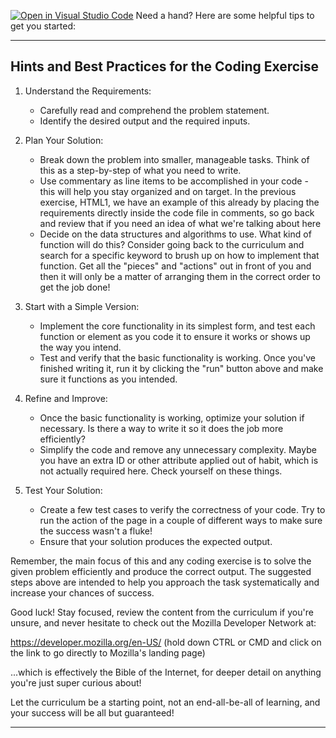 [![Open in Visual Studio Code](https://classroom.github.com/assets/open-in-vscode-718a45dd9cf7e7f842a935f5ebbe5719a5e09af4491e668f4dbf3b35d5cca122.svg)](https://classroom.github.com/online_ide?assignment_repo_id=15243009&assignment_repo_type=AssignmentRepo)
Need a hand? Here are some helpful tips to get you started:

---------------------------------------------------
Hints and Best Practices for the Coding Exercise
---------------------------------------------------

1. Understand the Requirements:
   - Carefully read and comprehend the problem statement.
   - Identify the desired output and the required inputs.

2. Plan Your Solution:
   - Break down the problem into smaller, manageable tasks. Think of this
     as a step-by-step of what you need to write.
   - Use commentary as line items to be accomplished in your code - this will help you
     stay organized and on target. In the previous exercise, HTML1, we have an example of
     this already by placing the requirements directly inside the code file in comments,
     so go back and review that if you need an idea of what we're talking about here
   - Decide on the data structures and algorithms to use. What kind of function will do this?
     Consider going back to the curriculum and search for a specific keyword to brush up on
     how to implement that function. Get all the "pieces" and "actions" out in front of you
     and then it will only be a matter of arranging them in the correct order to get the
     job done!

3. Start with a Simple Version:
   - Implement the core functionality in its simplest form, and test each function or element
     as you code it to ensure it works or shows up the way you intend.
   - Test and verify that the basic functionality is working. Once you've finished writing
     it, run it by clicking the "run" button above and make sure it functions as you intended.

4. Refine and Improve:
   - Once the basic functionality is working, optimize your solution if necessary. Is there
     a way to write it so it does the job more efficiently?
   - Simplify the code and remove any unnecessary complexity. Maybe you have an extra ID
     or other attribute applied out of habit, which is not actually required here. Check
     yourself on these things.

5. Test Your Solution:
   - Create a few test cases to verify the correctness of your code. Try to run the action
     of the page in a couple of different ways to make sure the success wasn't a fluke!
   - Ensure that your solution produces the expected output.

Remember, the main focus of this and any coding exercise is to solve the given problem 
efficiently and produce the correct output. The suggested steps above are intended to help 
you approach the task systematically and increase your chances of success.

Good luck! Stay focused, review the content from the curriculum if you're unsure, and 
never hesitate to check out the Mozilla Developer Network at:

https://developer.mozilla.org/en-US/ 
(hold down CTRL or CMD and click on the link to go directly to Mozilla's landing page)

...which is effectively the Bible of the Internet, for deeper detail on anything you're 
just super curious about! 

Let the curriculum be a starting point, not an end-all-be-all of learning, and your success 
will be all but guaranteed!

---------------------------------------------------
